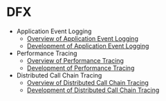# DFX

- Application Event Logging
  - [Overview of Application Event Logging](hiappevent-overview.md)
  - [Development of Application Event Logging](hiappevent-guidelines.md)
- Performance Tracing
  - [Overview of Performance Tracing](hitracemeter-overview.md)
  - [Development of Performance Tracing](hitracemeter-guidelines.md)
- Distributed Call Chain Tracing
  - [Overview of Distributed Call Chain Tracing](hitracechain-overview.md)
  - [Development of Distributed Call Chain Tracing](hitracechain-guidelines.md)
